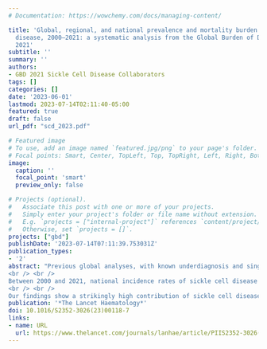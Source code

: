 ```yaml
---
# Documentation: https://wowchemy.com/docs/managing-content/

title: 'Global, regional, and national prevalence and mortality burden of sickle cell
  disease, 2000–2021: a systematic analysis from the Global Burden of Disease Study
  2021'
subtitle: ''
summary: ''
authors:
- GBD 2021 Sickle Cell Disease Collaborators
tags: []
categories: []
date: '2023-06-01'
lastmod: 2023-07-14T02:11:40-05:00
featured: true
draft: false
url_pdf: "scd_2023.pdf"

# Featured image
# To use, add an image named `featured.jpg/png` to your page's folder.
# Focal points: Smart, Center, TopLeft, Top, TopRight, Left, Right, BottomLeft, Bottom, BottomRight.
image:
  caption: ''
  focal_point: 'smart'
  preview_only: false

# Projects (optional).
#   Associate this post with one or more of your projects.
#   Simply enter your project's folder or file name without extension.
#   E.g. `projects = ["internal-project"]` references `content/project/deep-learning/index.md`.
#   Otherwise, set `projects = []`.
projects: ["gbd"]
publishDate: '2023-07-14T07:11:39.753031Z'
publication_types:
- '2'
abstract: "Previous global analyses, with known underdiagnosis and single cause per death attribution systems, provide only a small insight into the suspected high population health effect of sickle cell disease. Completed as part of the Global Burden of Diseases, Injuries, and Risk Factors Study (GBD) 2021, this study delivers a comprehensive global assessment of prevalence of sickle cell disease and mortality burden by age and sex for 204 countries and territories from 2000 to 2021. <br /> <br /> We estimated cause-specific sickle cell disease mortality using standardised GBD approaches, in which each death is assigned to a single underlying cause, to estimate mortality rates from the International Classification of Diseases (ICD)-coded vital registration, surveillance, and verbal autopsy data. In parallel, our goal was to estimate a more accurate account of sickle cell disease health burden using four types of epidemiological data on sickle cell disease: birth incidence, age-specific prevalence, with-condition mortality (total deaths), and excess mortality (excess deaths). Systematic reviews, supplemented with ICD-coded hospital discharge and insurance claims data, informed this modelling approach. We employed DisMod-MR 2.1 to triangulate between these measures—borrowing strength from predictive covariates and across age, time, and geography—and generated internally consistent estimates of incidence, prevalence, and mortality for three distinct genotypes of sickle cell disease: homozygous sickle cell disease and severe sickle cell β-thalassaemia, sickle-haemoglobin C disease, and mild sickle cell β-thalassaemia. Summing the three models yielded final estimates of incidence at birth, prevalence by age and sex, and total sickle cell disease mortality, the latter of which was compared directly against cause-specific mortality estimates to evaluate differences in mortality burden assessment and implications for the Sustainable Development Goals (SDGs).
<br /> <br />
Between 2000 and 2021, national incidence rates of sickle cell disease were relatively stable, but total births of babies with sickle cell disease increased globally by 13·7% (95% uncertainty interval 11·1–16·5), to 515 000 (425 000–614 000), primarily due to population growth in the Caribbean and western and central sub-Saharan Africa. The number of people living with sickle cell disease globally increased by 41·4% (38·3–44·9), from 5·46 million (4·62–6·45) in 2000 to 7·74 million (6·51–9·2) in 2021. We estimated 34 400 (25 000–45 200) cause-specific all-age deaths globally in 2021, but total sickle cell disease mortality burden was nearly 11-times higher at 376 000 (303 000–467 000). In children younger than 5 years, there were 81 100 (58 800–108 000) deaths, ranking total sickle cell disease mortality as 12th (compared to 40th for cause-specific sickle cell disease mortality) across all causes estimated by the GBD in 2021.
<br /> <br />
Our findings show a strikingly high contribution of sickle cell disease to all-cause mortality that is not apparent when each death is assigned to only a single cause. Sickle cell disease mortality burden is highest in children, especially in countries with the greatest under-5 mortality rates. Without comprehensive strategies to address morbidity and mortality associated with sickle cell disease, attainment of SDG 3.1, 3.2, and 3.4 is uncertain. Widespread data gaps and correspondingly high uncertainty in the estimates highlight the urgent need for routine and sustained surveillance efforts, further research to assess the contribution of conditions associated with sickle cell disease, and widespread deployment of evidence-based prevention and treatment for those with sickle cell disease."
publication: '*The Lancet Haematology*'
doi: 10.1016/S2352-3026(23)00118-7
links:
- name: URL
  url: https://www.thelancet.com/journals/lanhae/article/PIIS2352-3026(23)00118-7/fulltext
---
```

